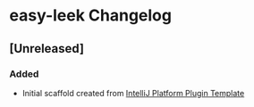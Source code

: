 <!-- Keep a Changelog guide -> https://keepachangelog.com -->

# easy-leek Changelog

## [Unreleased]
### Added
- Initial scaffold created from [IntelliJ Platform Plugin Template](https://github.com/JetBrains/intellij-platform-plugin-template)
